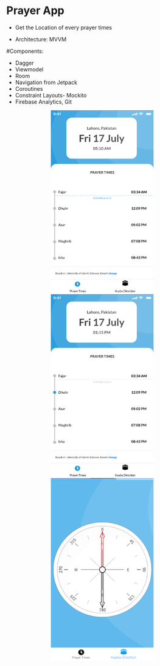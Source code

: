 # Prayer App
- Get the Location of every prayer times 

- Architecture: MVVM

#Components: 
- Dagger
- Viewmodel 
- Room 
- Navigation from Jetpack 
- Coroutines 
- Constraint Layouts- Mockito
- Firebase Analytics, Git

<p align="center">
  <img src="After Fajar.png" alt="After Fajar" width="270" height="480"/>

  <img src="During Dhuhr.png" alt="During Dhuhr" width="270" height="480"/>

  <img src="kaaba_dir.png" alt="kaaba Direction" width="270" height="480"/>
</p>
 
